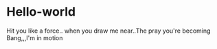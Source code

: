 # Hello-world
Hit you like a force.. when you draw me near..The pray you're becoming
Bang,,,I'm in motion

